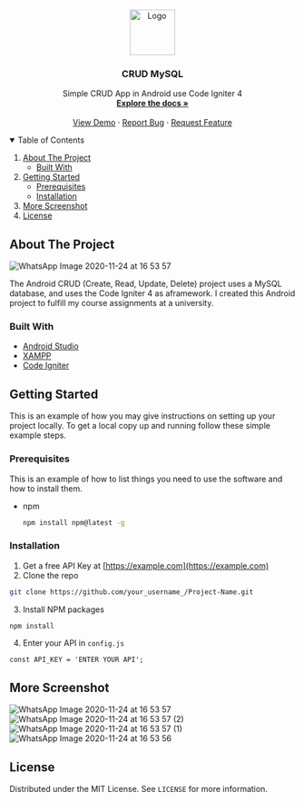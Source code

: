 <!-- PROJECT LOGO -->

<br />
<p align="center">
  <a href="https://github.com/abdullah1006/CRUD_MySQL">
    <img src="https://user-images.githubusercontent.com/65402864/100080500-7e02d480-2e78-11eb-9997-d774cec7854a.png" alt="Logo" width="80" height="80">
  </a>

<h3 align="center">CRUD MySQL</h3>

<p align="center">
    Simple CRUD App in Android use Code Igniter 4
    <br />
    <a href="https://github.com/abdullah1006/CRUD_MySQL"><strong>Explore the docs »</strong></a>
    <br />
    <br />
    <a href="https://github.com/abdullah1006/CRUD_MySQL">View Demo</a>
    ·
    <a href="https://github.com/abdullah1006/CRUD_MySQL/issues">Report Bug</a>
    ·
    <a href="https://github.com/abdullah1006/CRUD_MySQL/issues">Request Feature</a>
  </p>
</p>

<!-- TABLE OF CONTENTS -->

<details open="open">
  <summary>Table of Contents</summary>
  <ol>
    <li>
      <a href="#about-the-project">About The Project</a>
      <ul>
        <li><a href="#built-with">Built With</a></li>
      </ul>
    </li>
    <li>
      <a href="#getting-started">Getting Started</a>
      <ul>
        <li><a href="#prerequisites">Prerequisites</a></li>
        <li><a href="#installation">Installation</a></li>
      </ul>
    </li>
    <li><a href="#more-screenshot">More Screenshot</a></li>
    <li><a href="#license">License</a></li>
  </ol>
</details>

<!-- ABOUT THE PROJECT -->

## About The Project

![WhatsApp Image 2020-11-24 at 16 53 57](https://user-images.githubusercontent.com/65402864/100079084-d638d700-2e76-11eb-95fb-3dc83b730be3.jpeg)

The Android CRUD (Create, Read, Update, Delete) project uses a MySQL database, and uses the Code Igniter 4 as aframework. I created this Android project to fulfill my course assignments at a university.


### Built With

- [Android Studio](https://developer.android.com/studio?hl=zh-cn)
- [XAMPP](https://www.apachefriends.org/download.html)
- [Code Igniter](https://codeigniter.com/download)

<!-- GETTING STARTED -->

## Getting Started

This is an example of how you may give instructions on setting up your project locally.
To get a local copy up and running follow these simple example steps.

### Prerequisites

This is an example of how to list things you need to use the software and how to install them.

- npm
  
  ```sh
  npm install npm@latest -g
  ```
  

### Installation

1. Get a free API Key at [https://example.com](https://example.com)
2. Clone the repo
  
  ```sh
  git clone https://github.com/your_username_/Project-Name.git
  ```
  
3. Install NPM packages
  
  ```sh
  npm install
  ```
  
4. Enter your API in `config.js`
  
  ```JS
  const API_KEY = 'ENTER YOUR API';
  ```
  

<!-- USAGE EXAMPLES -->

## More Screenshot

![WhatsApp Image 2020-11-24 at 16 53 57](https://user-images.githubusercontent.com/65402864/100079084-d638d700-2e76-11eb-95fb-3dc83b730be3.jpeg)
![WhatsApp Image 2020-11-24 at 16 53 57 (2)](https://user-images.githubusercontent.com/65402864/100079095-d89b3100-2e76-11eb-9e11-afae5df8c33b.jpeg)
![WhatsApp Image 2020-11-24 at 16 53 57 (1)](https://user-images.githubusercontent.com/65402864/100079104-db962180-2e76-11eb-97d5-a37eb2077cfd.jpeg)
![WhatsApp Image 2020-11-24 at 16 53 56](https://user-images.githubusercontent.com/65402864/100079108-dcc74e80-2e76-11eb-9b4a-d45dcda1ef55.jpeg)

<!-- LICENSE -->

## License

Distributed under the MIT License. See `LICENSE` for more information.

